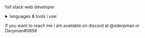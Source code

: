 full stack web developer
<details><summary>languages & tools i use:</summary>
- node.js
  <br>
- python
  <br>
- html
  <br>
- css
  <br>
- js
  <br>
- gitlab
  <br>
- git
  <br>
- linux
  <br>
- debian
  <br>
- github
  <br>
- vscode
  <br>
- discord.js
  <br>
- discord.py
  <br>
- gpt
  <br>
- postgres
  <br>
- typescript (learning)
  <br>
- shell
  <br>
- react
  <br>
- vite (learning)
  <br>
- replit
  <br>
- cloudlfare
  <br>
- markdown
  <br>
- astro
  <br>
- tailwind css
  <br>
- daisy ui
</details>

if you want to reach me i am available on discord at @xderpman or Derpman#0858
